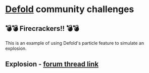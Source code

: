 # [Defold](https://defold.com) community challenges
## :bomb::bomb: Firecrackers!! :bomb::bomb:
  
This is an example of using Defold's particle feature to simulate an explosion.
  

## Explosion - [forum thread link](https://forum.defold.com/t/community-challenge-explosions/77315)
